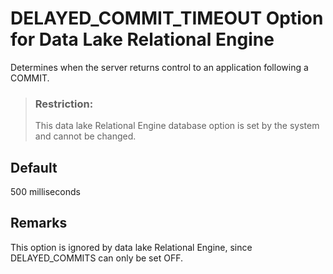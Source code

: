 <!-- loioa634c64e84f21015945e86d13525a9e8 -->

# DELAYED\_COMMIT\_TIMEOUT Option for Data Lake Relational Engine

Determines when the server returns control to an application following a COMMIT.



> ### Restriction:  
> This data lake Relational Engine database option is set by the system and cannot be changed.



<a name="loioa634c64e84f21015945e86d13525a9e8__iq_refso_507"/>

## Default

500 milliseconds



<a name="loioa634c64e84f21015945e86d13525a9e8__iq_refso_508"/>

## Remarks

This option is ignored by data lake Relational Engine, since DELAYED\_COMMITS can only be set OFF.

